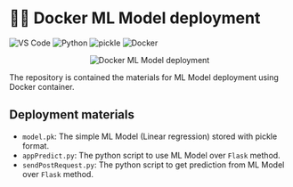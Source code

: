 # ✍🏻 Docker ML Model deployment

![VS Code](https://img.shields.io/badge/Editor-VS%20Code-brightgreen)
![Python](https://img.shields.io/badge/Code-Python-blue)
![pickle](https://img.shields.io/badge/Tools-pickle-brightgreen)
![Docker](https://img.shields.io/badge/Tools-Docker-brightgreen)

<p align="center">
  <img src="https://miro.medium.com/max/1400/0*UB1f_nWAiMlnYPeq.png" alt="Docker ML Model deployment"/>
</p>

The repository is contained the materials for ML Model deployment using Docker container.

## Deployment materials
* `model.pk`: The simple ML Model (Linear regression) stored with pickle format.
* `appPredict.py`: The python script to use ML Model over `Flask` method.
* `sendPostRequest.py`: The python script to get prediction from ML Model over `Flask` method.
